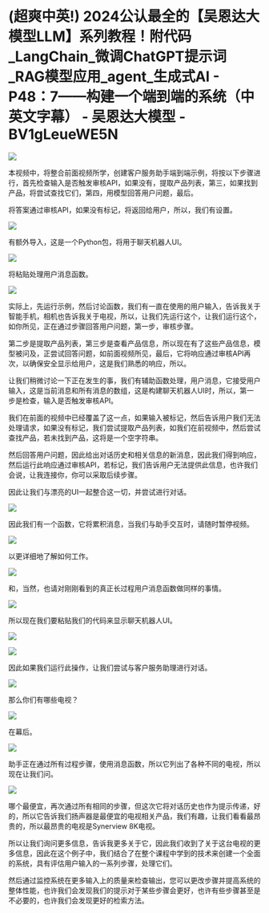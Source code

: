 # (超爽中英!) 2024公认最全的【吴恩达大模型LLM】系列教程！附代码_LangChain_微调ChatGPT提示词_RAG模型应用_agent_生成式AI - P48：7——构建一个端到端的系统（中英文字幕） - 吴恩达大模型 - BV1gLeueWE5N

![](img/a4a182c886f8a3d08f7c3d130dafd645_0.png)

本视频中，将整合前面视频所学，创建客户服务助手端到端示例，将按以下步骤进行，首先检查输入是否触发审核API，如果没有，提取产品列表，第三，如果找到产品，将尝试查找它们，第四，用模型回答用户问题，最后。

将答案通过审核API，如果没有标记，将返回给用户，所以，我们有设置。

![](img/a4a182c886f8a3d08f7c3d130dafd645_2.png)

有额外导入，这是一个Python包，将用于聊天机器人UI。

![](img/a4a182c886f8a3d08f7c3d130dafd645_4.png)

将粘贴处理用户消息函数。

![](img/a4a182c886f8a3d08f7c3d130dafd645_6.png)

实际上，先运行示例，然后讨论函数，我们有一直在使用的用户输入，告诉我关于智能手机，相机也告诉我关于电视，所以，让我们先运行这个，让我们运行这个，如你所见，正在通过步骤回答用户问题，第一步，审核步骤。

第二步是提取产品列表，第三步是查看产品信息，所以现在有了这些产品信息，模型被问及，正尝试回答问题，如前面视频所见，最后，它将响应通过审核API再次，以确保安全显示给用户，这是我们熟悉的响应，所以。

让我们稍微讨论一下正在发生的事，我们有辅助函数处理，用户消息，它接受用户输入，这是当前消息和所有消息的数组，这是构建聊天机器人UI时，所以，第一步是检查，输入是否触发审核API。

我们在前面的视频中已经覆盖了这一点，如果输入被标记，然后告诉用户我们无法处理请求，如果没有标记，我们尝试提取产品列表，如我们在前视频中，然后尝试查找产品，若未找到产品，这将是一个空字符串。

然后回答用户问题，因此给出对话历史和相关信息的新消息，因此我们得到响应，然后运行此响应通过审核API，若标记，我们告诉用户无法提供此信息，也许我们会说，让我连接你，你可以采取后续步骤。

因此让我们与漂亮的UI一起整合这一切，并尝试进行对话。

![](img/a4a182c886f8a3d08f7c3d130dafd645_8.png)

因此我们有一个函数，它将累积消息，当我们与助手交互时，请随时暂停视频。

![](img/a4a182c886f8a3d08f7c3d130dafd645_10.png)

以更详细地了解如何工作。

![](img/a4a182c886f8a3d08f7c3d130dafd645_12.png)

和，当然，也请对刚刚看到的真正长过程用户消息函数做同样的事情。

![](img/a4a182c886f8a3d08f7c3d130dafd645_14.png)

所以现在我们要粘贴我们的代码来显示聊天机器人UI。

![](img/a4a182c886f8a3d08f7c3d130dafd645_16.png)

![](img/a4a182c886f8a3d08f7c3d130dafd645_17.png)

因此如果我们运行此操作，让我们尝试与客户服务助理进行对话。

![](img/a4a182c886f8a3d08f7c3d130dafd645_19.png)

那么你们有哪些电视？

![](img/a4a182c886f8a3d08f7c3d130dafd645_21.png)

在幕后。

![](img/a4a182c886f8a3d08f7c3d130dafd645_23.png)

助手正在通过所有过程步骤，使用消息函数，所以它列出了各种不同的电视，所以现在让我们问。

![](img/a4a182c886f8a3d08f7c3d130dafd645_25.png)

哪个最便宜，再次通过所有相同的步骤，但这次它将对话历史也作为提示传递，好的，所以它告诉我们扬声器是最便宜的电视相关产品，我们有趣，让我们看看最昂贵的，所以最昂贵的电视是Synerview 8K电视。

所以让我们询问更多信息，告诉我更多关于它，因此我们收到了关于这台电视的更多信息，因此在这个例子中，我们结合了在整个课程中学到的技术来创建一个全面的系统，具有评估用户输入的一系列步骤，处理它们。

然后通过监控系统在更多输入上的质量来检查输出，您可以更改步骤并提高系统的整体性能，也许我们会发现我们的提示对于某些步骤会更好，也许有些步骤甚至是不必要的，也许我们会发现更好的检索方法。

